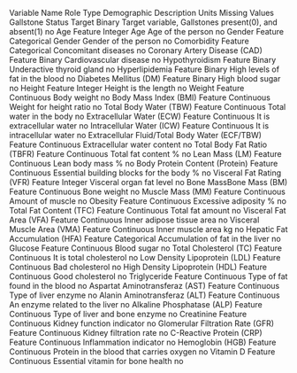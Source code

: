 Variable Name Role Type Demographic Description Units Missing Values
Gallstone Status Target Binary  Target variable, Gallstones present(0), and absent(1)  no
Age Feature Integer Age Age of the person  no
Gender Feature Categorical Gender Gender of the person  no
Comorbidity Feature Categorical  Concomitant diseases  no
Coronary Artery Disease (CAD) Feature Binary  Cardiovascular disease  no
Hypothyroidism Feature Binary  Underactive thyroid gland  no
Hyperlipidemia Feature Binary  High levels of fat in the blood  no
Diabetes Mellitus (DM) Feature Binary  High blood sugar  no
Height Feature Integer  Height is the length  no
Weight Feature Continuous  Body weight  no
Body Mass Index (BMI) Feature Continuous  Weight for height ratio  no
Total Body Water (TBW) Feature Continuous  Total water in the body  no
Extracellular Water (ECW) Feature Continuous  It is extracellular water  no
Intracellular Water (ICW) Feature Continuous  It is intracellular water  no
Extracellular Fluid/Total Body Water (ECF/TBW) Feature Continuous  Extracellular water content  no
Total Body Fat Ratio (TBFR) Feature Continuous  Total fat content % no
Lean Mass (LM) Feature Continuous  Lean body mass % no
Body Protein Content (Protein) Feature Continuous  Essential building blocks for the body % no
Visceral Fat Rating (VFR) Feature Integer  Visceral organ fat level  no
Bone MassBone Mass (BM) Feature Continuous  Bone weight  no
Muscle Mass (MM) Feature Continuous  Amount of muscle  no
Obesity Feature Continuous  Excessive adiposity % no
Total Fat Content (TFC) Feature Continuous  Total fat amount  no
Visceral Fat Area (VFA) Feature Continuous  Inner adipose tissue area  no
Visceral Muscle Area (VMA) Feature Continuous  Inner muscle area kg no
Hepatic Fat Accumulation (HFA) Feature Categorical  Accumulation of fat in the liver  no
Glucose Feature Continuous  Blood sugar  no
Total Cholesterol (TC) Feature Continuous  It is total cholesterol  no
Low Density Lipoprotein (LDL) Feature Continuous  Bad cholesterol  no
High Density Lipoprotein (HDL) Feature Continuous  Good cholesterol  no
Triglyceride Feature Continuous  Type of fat found in the blood  no
Aspartat Aminotransferaz (AST) Feature Continuous  Type of liver enzyme  no
Alanin Aminotransferaz (ALT) Feature Continuous  An enzyme related to the liver  no
Alkaline Phosphatase (ALP) Feature Continuous  Type of liver and bone enzyme  no
Creatinine Feature Continuous  Kidney function indicator  no
Glomerular Filtration Rate (GFR) Feature Continuous  Kidney filtration rate  no
C-Reactive Protein (CRP) Feature Continuous  Inflammation indicator  no
Hemoglobin (HGB) Feature Continuous  Protein in the blood that carries oxygen  no
Vitamin D Feature Continuous  Essential vitamin for bone health  no
